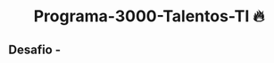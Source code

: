 <!-- Title -->
<h1 align="center"> Programa-3000-Talentos-TI 🔥</h1>

<!-- Subtitle -->
<h2> Desafio - </h2>


<!-- Sobre o Projeto -->
<!-- ## Links úteis -->
<!-- 
[Desafio backend](https://github.com/CollabCodeTech/backend-challenges?tab=readme-ov-file)

[Challenges](https://github.com/backend-br/desafios)
[Rent House](https://github.com/sahandghavidel/mern-estate) -->

<!-- ## 🚀 Sobre o Desafio

#### Crie, utilizando React com Redux, uma lista de tarefas (Todo), onde deverá ser possível:

- Listar Todas as Tarefas
- Listar as tarefas ainda não concluídas
- Listar as tarefas já concluídas
- Marcar determinada tarefa como concluída (Mostrar visualmente que foi concluída)
- Inserir novas tarefas
- Alterar a descrição de uma tarefa
- Excluir tarefa da lista
- Exibir contadores: Total de tarefas, Tarefas concluídas e Não concluídas

Obs[1]: As tarefas deverão ser armazenadas no LocalStorage do navegador

Obs[2]: Utilizar redux para controlar o estado da aplicação

Obs[3]: Aplicar comentários explicando cada função utilizada

Obs[4]: Design/Layout livre

Pontos que serão avaliados:
- Qualidade do Código
- Design/Layout da aplicação
- Componentização -->
